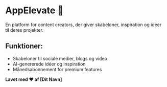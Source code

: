 # AppElevate 🚀  
En platform for content creators, der giver skabeloner, inspiration og idéer til deres projekter.  

## Funktioner:  
- Skabeloner til sociale medier, blogs og video  
- AI-genererede idéer og inspiration  
- Månedsabonnement for premium features  

**Lavet med ❤️ af [Dit Navn]**  
